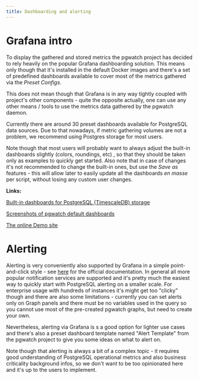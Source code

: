 ```yaml
---
title: Dashboarding and alerting
---
```


# Grafana intro

To display the gathered and stored metrics the pgwatch project has
decided to rely heavily on the popular Grafana dashboarding solution.
This means only though that it's installed in the default Docker images
and there's a set of predefined dashboards available to cover most of
the metrics gathered via the *Preset Configs*.

This does not mean though that Grafana is in any way tightly coupled
with project's other components - quite the opposite actually, one can
use any other means / tools to use the metrics data gathered by the
pgwatch daemon.

Currently there are around 30 preset dashboards available for PostgreSQL
data sources. Due to that nowadays, if metric gathering volumes are not
a problem, we recommend using Postgres storage for most users.

Note though that most users will probably want to always adjust the
built-in dashboards slightly (colors, roundings, etc) , so that they
should be taken only as examples to quickly get started. Also note that
in case of changes it's not recommended to change the built-in ones,
but use the *Save as* features - this will allow later to easily update
all the dashboards *en masse* per script, without losing any custom user
changes.

**Links:**

[Built-in dashboards for PostgreSQL (TimescaleDB)
storage](https://github.com/cybertec-postgresql/pgwatch/tree/master/grafana/postgres/)

[Screenshots of pgwatch default
dashboards](https://github.com/cybertec-postgresql/pgwatch/tree/master/docs/screenshots)

[The online Demo site](https://demo.pgwatch.com/)

# Alerting

Alerting is very conveniently also supported by Grafana in a simple
point-and-click style - see
[here](https://grafana.com/docs/grafana/latest/alerting/alerts-overview/)
for the official documentation. In general all more popular notification
services are supported and it's pretty much the easiest way to quickly
start with PostgreSQL alerting on a smaller scale. For enterprise usage
with hundreds of instances it's might get too "clicky" though and
there are also some limitations - currently you can set alerts only on
Graph panels and there must be no variables used in the query so you
cannot use most of the pre-created pgwatch graphs, but need to create
your own.

Nevertheless, alerting via Grafana is s a good option for lighter use
cases and there's also a preset dashboard template named "Alert
Template" from the pgwatch project to give you some ideas on what to
alert on.

Note though that alerting is always a bit of a complex topic - it
requires good understanding of PostgreSQL operational metrics and also
business criticality background infos, so we don't want to be too
opinionated here and it's up to the users to implement.
